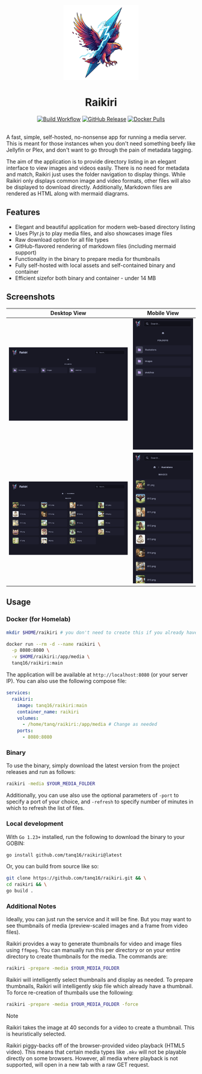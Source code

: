 <div align="center">
  <img src=".github/assets/logo.png" alt="Local Content Share Logo" width="200">
  <h1>Raikiri</h1>

  <a href="https://github.com/tanq16/raikiri/actions/workflows/release.yml"><img alt="Build Workflow" src="https://github.com/tanq16/raikiri/actions/workflows/release.yml/badge.svg"></a>&nbsp;<a href="https://github.com/Tanq16/raikiri/releases"><img alt="GitHub Release" src="https://img.shields.io/github/v/release/tanq16/raikiri"></a>&nbsp;<a href="https://hub.docker.com/r/tanq16/raikiri"><img alt="Docker Pulls" src="https://img.shields.io/docker/pulls/tanq16/raikiri"></a><br><br>
</div>

A fast, simple, self-hosted, no-nonsense app for running a media server. This is meant for those instances when you don't need something beefy like Jellyfin or Plex, and don't want to go through the pain of metadata tagging.

The aim of the application is to provide directory listing in an elegant interface to view images and videos easily. There is no need for metadata and match, Raikiri just uses the folder navigation to display things. While Raikiri only displays common image and video formats, other files will also be displayed to download directly. Additionally, Markdown files are rendered as HTML along with mermaid diagrams.

## Features

- Elegant and beautiful application for modern web-based directory listing
- Uses Plyr.js to play media files, and also showcases image files
- Raw download option for all file types
- GitHub-flavored rendering of markdown files (including mermaid support)
- Functionality in the binary to prepare media for thumbnails
- Fully self-hosted with local assets and self-contained binary and container
- Efficient sizefor both binary and container - under 14 MB

## Screenshots

| Desktop View | Mobile View |
| --- | --- |
| <img src=".github/assets/df.png" alt="Light"> | <img src=".github/assets/mf.png" alt="Light"> |
| <img src=".github/assets/di.png" alt="Light"> | <img src=".github/assets/mi.png" alt="Light"> |

## Usage

### Docker (for Homelab)

```bash
mkdir $HOME/raikiri # you don't need to create this if you already have media in a specific directory
```
```bash
docker run --rm -d --name raikiri \
  -p 8080:8080 \
  -v $HOME/raikiri:/app/media \
  tanq16/raikiri:main
```

The application will be available at `http://localhost:8080` (or your server IP). You can also use the following compose file:

```yaml
services:
  raikiri:
    image: tanq16/raikiri:main
    container_name: raikiri
    volumes:
      - /home/tanq/raikiri:/app/media # Change as needed
    ports:
      - 8080:8080
```

### Binary

To use the binary, simply download the latest version from the project releases and run as follows:

```bash
raikiri -media $YOUR_MEDIA_FOLDER
```

Additionally, you can use also use the optional parameters of `-port` to specify a port of your choice, and `-refresh` to specify number of minutes in which to refresh the list of files.

### Local development

With `Go 1.23+` installed, run the following to download the binary to your GOBIN:

```bash
go install github.com/tanq16/raikiri@latest
```

Or, you can build from source like so:

```bash
git clone https://github.com/tanq16/raikiri.git && \
cd raikiri && \
go build .
```

### Additional Notes

Ideally, you can just run the service and it will be fine. But you may want to see thumbnails of media (preview-scaled images and a frame from video files).

Raikiri provides a way to generate thumbnails for video and image files using `ffmpeg`. You can manually run this per directory or on your entire directory to create thumbnails for the media. The commands are:

```bash
raikiri -prepare -media $YOUR_MEDIA_FOLDER
```

Raikiri will intelligently select thumbnails and display as needed. To prepare thumbnails, Raikiri will intelligently skip file which already have a thumbnail. To force re-creation of thumbails use the following:

```bash
raikiri -prepare -media $YOUR_MEDIA_FOLDER -force
```

> [!NOTE]
> Raikiri takes the image at 40 seconds for a video to create a thumbnail. This is heuristically selected.

Raikiri piggy-backs off of the browser-provided video playback (HTML5 video). This means that certain media types like `.mkv` will not be playable directly on some browsers. However, all media where playback is not supported, will open in a new tab with a raw GET request.
